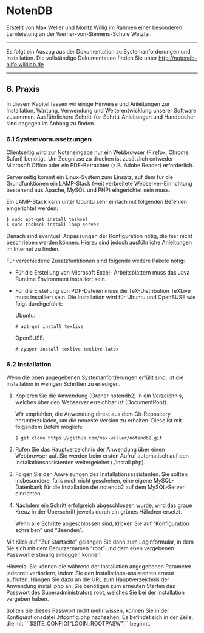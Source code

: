 # NotenDB #

Erstellt von Max Weller und Moritz Willig im Rahmen einer besonderen
Lernleistung an der Werner-von-Siemens-Schule Wetzlar.


-----

Es folgt ein Auszug aus der Dokumentation zu Systemanforderungen und Installation. Die vollständige Dokumentation finden Sie unter http://notendb-hilfe.wikilab.de

-----


## 6. Praxis ##
In diesem Kapitel fassen wir einige Hinweise und Anleitungen zur Installation, Wartung, Verwendung und Weiterentwicklung unserer Software zusammen. Ausführlichere Schritt-für-Schritt-Anleitungen und Handbücher sind dagegen im Anhang zu finden.

### 6.1 Systemvoraussetzungen ###
Clientseitig wird zur Noteneingabe nur ein Webbrowser (Firefox, Chrome, Safari) benötigt.
Um Zeugnisse zu drucken ist zusätzlich entweder Microsoft Office oder ein PDF-Betrachter (z.B. Adobe Reader) erforderlich.

Serverseitig kommt ein Linux-System zum Einsatz, auf dem für die Grundfunktionen ein LAMP-Stack (weit verbreitete Webserver-Einrichtung bestehend aus Apache, MySQL und PHP) eingerichtet sein muss.

Ein LAMP-Stack kann unter Ubuntu sehr einfach mit folgenden Befehlen eingerichtet werden:
```
$ sudo apt-get install tasksel
$ sudo tasksel install lamp-server
```

Danach sind eventuell Anpassungen der Konfiguration nötig, die hier nicht beschrieben werden können. Hierzu sind jedoch ausführliche Anleitungen im Internet zu finden. 

Für verschiedene Zusatzfunktionen sind folgende weitere Pakete nötig:

 *  Für die Erstellung von Microsoft Excel- Arbeitsblättern muss das Java Runtime Environment installiert sein.
 *  Für die Erstellung von PDF-Dateien muss die TeX-Distribution TeXLive muss installiert sein. 
    Die Installation wird für Ubuntu und OpenSUSE wie folgt durchgeführt:
    
    Ubuntu:    
    ```
    # apt-get install texlive
    ```
    
    OpenSUSE:    
    ```
    # zypper install texlive texlive-latex
    ```

### 6.2 Installation ###
Wenn die oben angegebenen Systemanforderungen erfüllt sind, ist die Installation in wenigen Schritten zu erledigen.

  1.  Kopieren Sie die Anwendung (Ordner notendb2) in ein Verzeichnis, welches über den Webserver erreichbar ist (DocumentRoot).

      Wir empfehlen, die Anwendung direkt aus dem Git-Repository herunterzuladen, um die neueste Version zu erhalten. Diese ist mit folgendem Befehl möglich:

      ```
      $ git clone https://github.com/max-weller/notendb2.git
      ```
      
  2.  Rufen Sie das Hauptverzeichnis der Anwendung über einen Webbrowser auf. 
      Sie werden beim ersten Aufruf automatisch auf den Installationsassistenten
      weitergeleitet (./install.php).

  3.  Folgen Sie den Anweisungen des Installationsassistenten.
      Sie sollten insbesondere, falls noch nicht geschehen, eine eigene MySQL-Datenbank für die 
      Installation der notendb2 auf dem MySQL-Server einrichten.

  4.  Nachdem ein Schritt erfolgreich abgeschlossen wurde, wird das graue Kreuz in der Überschrift 
      jeweils durch ein grünes Häkchen ersetzt.

      Wenn alle Schritte abgeschlossen sind, klicken Sie auf “Konfiguration schreiben” und “Beenden”.
         

Mit Klick auf “Zur Startseite” gelangen Sie dann zum Loginformular, in dem Sie sich mit dem Benutzernamen “root” und dem eben vergebenen Passwort erstmalig einloggen können.
 
Hinweis: Sie können die während der Installation angegebenen Parameter jederzeit verändern, indem Sie den Installations-assistenten erneut aufrufen. Hängen Sie dazu an die URL zum Hauptverzeichnis der Anwendung install.php an. Sie benötigen zum erneuten Starten das Passwort des Superadministrators root, welches Sie bei der Installation vergeben haben.

Sollten Sie dieses Passwort nicht mehr wissen, können Sie in der Konfigurationsdatei .htconfig.php nachsehen. Es befindet sich in der Zeile, die mit ```$SITE_CONFIG[“LOGIN_ROOTPASW”]`` beginnt.
 

